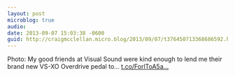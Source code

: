 ```yaml
---
layout: post
microblog: true
audio: 
date: 2013-09-07 15:03:38 -0600
guid: http://craigmcclellan.micro.blog/2013/09/07/t376450713368686592.html
---
```

Photo: My good friends at Visual Sound were kind enough to lend me their brand new VS-XO Overdrive pedal to... [t.co/ForlToA5a...](http://t.co/ForlToA5as)
